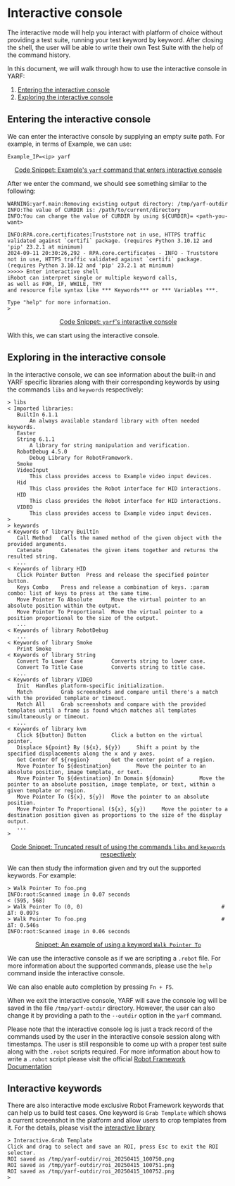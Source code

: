 # Interactive console

The interactive mode will help you interact with platform of choice without providing a test suite, running your test keyword by keyword. After closing the shell, the user will be able to write their own Test Suite with the help of the command history.

In this document, we will walk through how to use the interactive console in YARF:

1. [Entering the interactive console](#entering-the-interactive-console)
1. [Exploring the interactive console](#exploring-in-the-interactive-console)

## Entering the interactive console

We can enter the interactive console by supplying an empty suite path. For example, in terms of Example, we can use:

```{code-block} bash
Example_IP=<ip> yarf
```

<u><center>Code Snippet: Example's `yarf` command that enters interactive console</center></u>

After we enter the command, we should see something similar to the following:

```{code-block} bash
WARNING:yarf.main:Removing existing output directory: /tmp/yarf-outdir
INFO:The value of CURDIR is: /path/to/current/directory
INFO:You can change the value of CURDIR by using ${CURDIR}= <path-you-want>

INFO:RPA.core.certificates:Truststore not in use, HTTPS traffic validated against `certifi` package. (requires Python 3.10.12 and 'pip' 23.2.1 at minimum)
2024-09-11 20:30:26,292 - RPA.core.certificates - INFO - Truststore not in use, HTTPS traffic validated against `certifi` package. (requires Python 3.10.12 and 'pip' 23.2.1 at minimum)
>>>>> Enter interactive shell
iRobot can interpret single or multiple keyword calls,
as well as FOR, IF, WHILE, TRY
and resource file syntax like *** Keywords*** or *** Variables ***.

Type "help" for more information.
>
```

<u><center>Code Snippet: `yarf`'s interactive console</center></u>

With this, we can start using the interactive console.

## Exploring in the interactive console

In the interactive console, we can see information about the built-in and YARF specific libraries along with their corresponding keywords by using the commands `libs` and `keywords` respectively:

```{code-block} text
> libs
< Imported libraries:
   BuiltIn 6.1.1
       An always available standard library with often needed keywords.
   Easter
   String 6.1.1
       A library for string manipulation and verification.
   RobotDebug 4.5.0
       Debug Library for RobotFramework.
   Smoke
   VideoInput
       This class provides access to Example video input devices.
   Hid
       This class provides the Robot interface for HID interactions.
   HID
       This class provides the Robot interface for HID interactions.
   VIDEO
       This class provides access to Example video input devices.
>
> keywords
< Keywords of library BuiltIn
   Call Method   Calls the named method of the given object with the provided arguments.
   Catenate      Catenates the given items together and returns the resulted string.
   ...
< Keywords of library HID
   Click Pointer Button  Press and release the specified pointer button.
   Keys Combo    Press and release a combination of keys. :param combo: list of keys to press at the same time.
   Move Pointer To Absolute      Move the virtual pointer to an absolute position within the output.
   Move Pointer To Proportional  Move the virtual pointer to a position proportional to the size of the output.
   ...
< Keywords of library RobotDebug
   ...
< Keywords of library Smoke
   Print Smoke
< Keywords of library String
   Convert To Lower Case         Converts string to lower case.
   Convert To Title Case         Converts string to title case.
   ...
< Keywords of library VIDEO
   Init  Handles platform-specific initialization.
   Match         Grab screenshots and compare until there's a match with the provided template or timeout.
   Match All     Grab screenshots and compare with the provided templates until a frame is found which matches all templates simultaneously or timeout.
   ...
< Keywords of library kvm
   Click ${button} Button        Click a button on the virtual pointer.
   Displace ${point} By (${x}, ${y})     Shift a point by the specified displacements along the x and y axes.
   Get Center Of ${region}       Get the center point of a region.
   Move Pointer To ${destination}        Move the pointer to an absolute position, image template, or text.
   Move Pointer To ${destination} In Domain ${domain}        Move the pointer to an absolute position, image template, or text, within a given template or region.
   Move Pointer To (${x}, ${y})  Move the pointer to an absolute position.
   Move Pointer To Proportional (${x}, ${y})     Move the pointer to a destination position given as proportions to the size of the display output.
   ...
>
```

<u><center>Code Snippet: Truncated result of using the commands `libs` and `keywords` respectively</center></u>

We can then study the information given and try out the supported keywords. For example:

```{code-block} text
> Walk Pointer To foo.png
INFO:root:Scanned image in 0.07 seconds
< (595, 568)
> Walk Pointer To (0, 0)                                            # ΔT: 0.097s
> Walk Pointer To foo.png                                           # ΔT: 0.546s
INFO:root:Scanned image in 0.06 seconds
```

<u><center>Snippet: An example of using a keyword `Walk Pointer To`</center></u>

We can use the interactive console as if we are scripting a `.robot` file. For more information about the supported commands, please use the `help` command inside the interactive console.

We can also enable auto completion by pressing `Fn + F5`.

When we exit the interactive console, YARF will save the console log will be saved in the file `/tmp/yarf-outdir` directory. However, the user can also change it by providing a path to the `--outdir` option in the `yarf` command.

Please note that the interactive console log is just a track record of the commands used by the user in the interactive console session along with timestamps. The user is still responsible to come up with a proper test suite along with the `.robot` scripts required. For more information about how to write a `.robot` script please visit the official [Robot Framework Documentation](https://robotframework.org/robotframework/latest/RobotFrameworkUserGuide.html#test-data-sections)

## Interactive keywords

There are also interactive mode exclusive Robot Framework keywords that can help us to build test cases. One keyword is `Grab Template` which shows a current screenshot in the platform and allow users to crop templates from it. For the details, please visit the [interactive library](./../reference/rf_libraries/interactive_console-Interactive.md)

```{code-block} text
> Interactive.Grab Template
Click and drag to select and save an ROI, press Esc to exit the ROI selector.
ROI saved as /tmp/yarf-outdir/roi_20250415_100750.png
ROI saved as /tmp/yarf-outdir/roi_20250415_100751.png
ROI saved as /tmp/yarf-outdir/roi_20250415_100752.png
>
```
